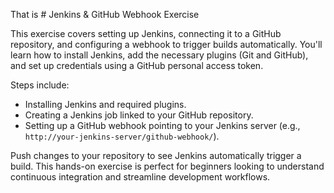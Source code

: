 That is # Jenkins & GitHub Webhook Exercise

This exercise covers setting up Jenkins, connecting it to a GitHub repository, and configuring a webhook to trigger builds automatically. You'll learn how to install Jenkins, add the necessary plugins (Git and GitHub), and set up credentials using a GitHub personal access token.

Steps include:
- Installing Jenkins and required plugins.
- Creating a Jenkins job linked to your GitHub repository.
- Setting up a GitHub webhook pointing to your Jenkins server (e.g., `http://your-jenkins-server/github-webhook/`).

Push changes to your repository to see Jenkins automatically trigger a build. This hands-on exercise is perfect for beginners looking to understand continuous integration and streamline development workflows.
